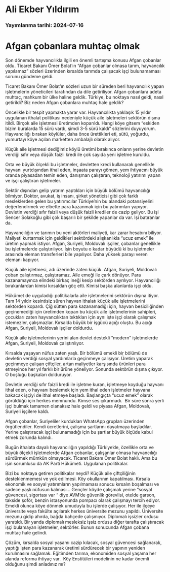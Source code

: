 # Ali Ekber Yıldırım

### Yayımlanma tarihi: 2024-07-16

# Afgan çobanlara muhtaç olmak

Son dönemde hayvancılıkla ilgili en önemli tartışma konusu Afgan çobanlar oldu. Ticaret Bakanı Ömer Bolat’ın “Afgan çobanlar olmasa tarım, hayvancılık yapılamaz” sözleri üzerinden kırsalda tarımda çalışacak işçi bulunamaması sorunu gündeme geldi.

Ticaret Bakanı Ömer Bolat’ın sözleri uzun bir süreden beri hayvancılık yapan işletmelerin yöneticileri tarafından da dile getiriliyor. Afgan çobanlara adeta muhtaç, mahkum bir ülke haline geldik. Türkiye, bu noktaya nasıl geldi, nasıl getirildi? Biz neden Afgan çobanlara muhtaç hale geldik?

Öncelikle bir tespit yapmakta yarar var. Hayvancılıkta yaklaşık 15 yıldır uygulanan ithalat politikası nedeniyle küçük aile işletmeleri sektörün dışına itildi. Birçok aile işletmesi üretimden koparıldı. Hangi köye gitsem “eskiden bizim buralarda 15 sürü vardı, şimdi 3-5 sürü kaldı” sözlerini duyuyorum. Hayvancılığı bırakan köylüler, daha önce ürettikleri eti, sütü, yoğurdu, yumurtayı köye açılan marketten ambalajlı olarak alıyor.

Küçük aile işletmesi dediğimiz köylü üretimi bırakınca onların yerine devletin verdiği sıfır veya düşük faizli kredi ile çok sayıda yeni işletme kuruldu.

Orta ve büyük ölçekli bu işletmeler, devletten kredi kullanarak genellikle hayvanı yurtdışından ithal eden, inşaata parayı gömen, yem ihtiyacını büyük oranda piyasadan temin eden, danışman çalıştıran, teknoloji yatırımı yapan ve işçi çalıştıran işletmeler.

Sektör dışından gelip yatırım yaptıkları için büyük bölümü hayvancılığı bilmiyor. Doktor, avukat, iş insanı, şirket yöneticisi gibi çok farklı mesleklerden gelen bu yatırımcılar Türkiye’nin bu alandaki potansiyelini değerlendirmek ve elbette para kazanmak için bu yatırımları yapıyor. Devletin verdiği sıfır faizli veya düşük faizli krediler de cazip geliyor. Bu işi Sencer Solakoğlu gibi çok başarılı bir şekilde yapanlar da var. İşi batıranlar da.

Hayvancılığın ve tarımın bu yeni aktörleri maliyeti, kar zarar hesabını biliyor. Maliyeti kurtarmak için geldikleri sektördeki alışkanlıkla “ucuz emek” ile üretim yapmak istiyor. Afgan, Suriyeli, Moldovalı işçiler, çobanlar genellikle bu işletmelerde çalıştırılıyor. İşin boyutu o kadar büyüdü ki bu işletmeler arasında eleman transferleri bile yapılıyor. Daha yüksek parayı veren elemanı kapıyor.

Küçük aile işletmesi, adı üzerinde zaten küçük. Afgan, Suriyeli, Moldovalı çoban çalıştırmaz, çalıştıramaz. Aile emeği ile çark dönüyor. Para kazanamayınca elindeki birkaç ineği kesip sektörden ayrılıyor. Hayvancılığı bırakanlardan kimisi kırsaldan göç etti. Kimisi başka alanlarda işçi oldu.

Hükümet de uyguladığı politikalarla aile işletmelerini sektörün dışına itiyor. Tam 14 yıldır kesintisiz süren hayvan ithalatı küçük aile işletmelerini sektörden kopardı. Çiğ sütten para kazanamadığı için, hayvan besiciliğinden geçinemediği için üretimden kopan bu küçük aile işletmelerinin sahipleri, çocukları zaten hayvancılıktan bıktıkları için aynı işte işçi olarak çalışmak istemezler, çalışmazlar. Kırsalda büyük bir işgücü açığı oluştu. Bu açığı Afgan, Suriyeli, Moldovalı işçiler doldurdu.

Küçük aile işletmelerinin yerini alan devlet destekli “modern” işletmelerde Afgan, Suriyeli, Moldovalı çalıştırılıyor.

Kırsalda yaşayan nüfus zaten yaşlı. Bir bölümü emekli bir bölümü de devletin verdiği sosyal yardımlarla geçinmeye çalışıyor. Üretim yaparak geçinmeye çalışan çiftçiler, artan maliyetler karşısında ürünleri para etmeyince her yıl farklı bir ürüne yöneliyor. Sonunda sektörün dışına çıkıyor. O boşluğu başkaları dolduruyor.

Devletin verdiği sıfır faizli kredi ile işletme kuran, işletmeye koyduğu hayvanı ithal eden, o hayvanı beslemek için yem ithal eden işletmeler hayvana bakacak işçiyi de ithal etmeye başladı. Başlangıçta “ucuz emek” olarak görüldüğü için herkes memnundu. Kimse ses çıkarmadı.  Bir süre sonra yerli işçi bulmak tamamen olanaksız hale geldi ve piyasa Afgan, Moldovalı, Suriyeli işçilere kaldı.

Afgan çobanlar, Suriyeliler kurdukları WhatsApp grupları üzerinden örgütlendiler. Kendi ücretlerini, çalışma şartlarını dayatmaya başladılar. Yerine çalıştıracak işçi bulunamadığı için bu şartlar büyük ölçüde kabul etmek zorunda kalındı.

Bugün ithalata dayalı hayvancılığın yapıldığı Türkiye’de, özellikle orta ve büyük ölçekli işletmelerde Afgan çobanlar, çalışanlar olmasa hayvancılığı sürdürmek mümkün olmayacak. Ticaret Bakanı Ömer Bolat haklı. Ama bu işin sorumlusu da AK Parti Hükümeti. Uygulanan politikalar.

Bizi bu noktaya getiren politikalar neydi? Küçük aile çiftçiliğinin desteklenmemesi ve yok edilmesi. Köy okullarının kapatılması. Kırsala ekonomik ve sosyal yatırımların yapılmaması sonucu kırsalın boşalması ve sadece yaşlı nüfusun kalması... Gençler köyde çalışmak yerine “sosyal güvencesi, sigortası var “ diye AVM’de güvenlik görevlisi, otelde garson, takside şoför, benzin istasyonunda pompacı olarak çalışmayı tercih ediyor. Emekli olunca köye dönmek umuduyla bu işlerde çalışıyor. Her ile ilçeye üniversite veya fakülte açılarak herkes üniversite mezunu yapıldı. Üniversite mezunu gidip ahırda, bağda bahçede çalışmıyor. Diplomalı işsizler ordusu yaratıldı. Bir yanda diplomalı mesleksiz işsiz ordusu diğer tarafta çalıştıracak işçi bulamayan işletmeler, sektörler. Bunun sonucunda Afgan çobana muhtaç hale gelindi.

Çözüm, kırsalda sosyal yaşamı cazip kılacak, sosyal güvencesi sağlanarak, yaptığı işten para kazanarak üretimi sürdürecek bir yapının yeniden kurulmasını sağlamak. Eğitimden tarıma, ekonomiden sosyal yaşama her alanda reforma ihtiyaç var.  Köy Enstitüleri modelinin ne kadar önemli olduğunu şimdi anladınız mı?

